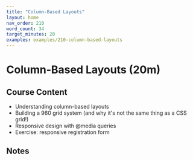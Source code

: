 ```yaml
---
title: "Column-Based Layouts"
layout: home
nav_order: 210
word_count: 34
target_minutes: 20
examples: examples/210-column-based-layouts
---
```

# Column-Based Layouts (20m)

## Course Content

- Understanding column-based layouts
- Building a 960 grid system (and why it's not the same thing as a CSS grid!)
- Responsive design with @media queries
- Exercise: responsive registration form

## Notes













